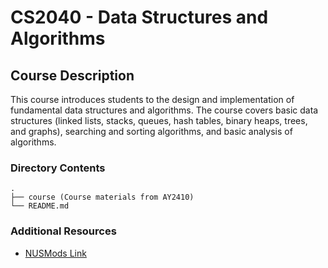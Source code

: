 # CS2040 - Data Structures and Algorithms

## Course Description

This course introduces students to the design and implementation of fundamental
data structures and algorithms. The course covers basic data structures (linked
lists, stacks, queues, hash tables, binary heaps, trees, and graphs), searching
and sorting algorithms, and basic analysis of algorithms.

### Directory Contents

```text
.
├── course (Course materials from AY2410)
└── README.md
```

### Additional Resources

- [NUSMods
  Link](https://nusmods.com/courses/CS2040/data-structures-and-algorithms)
